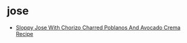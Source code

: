 # jose

 * [Sloppy Jose With Chorizo Charred Poblanos And Avocado Crema Recipe](index/s/sloppy-jose-with-chorizo-charred-poblanos-and-avocado-crema-recipe.json)

